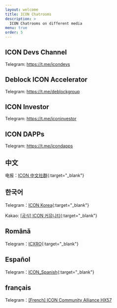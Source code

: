 ```yaml
---
layout: welcome
title: ICON Chatrooms
description: >
  ICON Chatrooms on different media
menu: true
order: 5
---
```


## ICON Devs Channel
Telegram: https://t.me/icondevs

## Deblock ICON Accelerator
Telegram: https://t.me/deblockgroup

## ICON Investor
Telegram: https://t.me/iconinvestor

## ICON DAPPs
Telegram: https://t.me/icondapps

## 中文
电报：[ICON 中文社群](https://t.me/hx57chinese){:target="_blank"}

## 한국어
Telegram：[ICON Korea](https://t.me/iconkorea){:target="_blank"}

Kakao: [[공식] ICON 커뮤니티](https://open.kakao.com/o/gMAFhdS){:target="_blank"}

## Română

Telegram：[ICXRO](https://t.me/icxro){:target="_blank"}

## Español

Telegram：[ICON_Spanish](https://t.me/ICON_Spanish){:target="_blank"}

## français

Telegram：<a href="https://t.me/hx57french" target="_blank">[French] ICON Community Alliance HX57</a>




